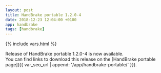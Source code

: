 ```yaml
---
layout: post
title: HandBrake portable 1.2.0-4
date: 2018-12-23 12:04:00 +0100
app: handbrake
tags: [handbrake]
---
```

{% include vars.html %}

Release of HandBrake portable 1.2.0-4 is now available.<br />
You can find links to download this release on the [HandBrake portable page]({{ var_seo_url | append: '/app/handbrake-portable/' }}).